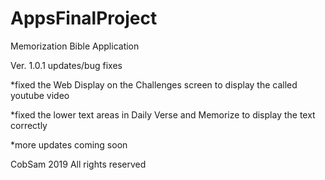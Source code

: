 # AppsFinalProject
Memorization Bible Application

Ver. 1.0.1 updates/bug fixes


*fixed the Web Display on the Challenges screen to display the called youtube video

*fixed the lower text areas in Daily Verse and Memorize to display the text correctly

*more updates coming soon

CobSam 2019
All rights reserved
